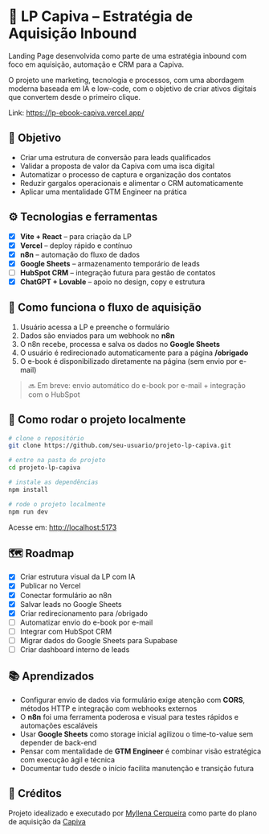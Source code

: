 # 📘 LP Capiva – Estratégia de Aquisição Inbound

Landing Page desenvolvida como parte de uma estratégia inbound com foco em aquisição, automação e CRM para a Capiva.

O projeto une marketing, tecnologia e processos, com uma abordagem moderna baseada em IA e low-code, com o objetivo de criar ativos digitais que convertem desde o primeiro clique.

Link: https://lp-ebook-capiva.vercel.app/

## 🎯 Objetivo

- Criar uma estrutura de conversão para leads qualificados
- Validar a proposta de valor da Capiva com uma isca digital
- Automatizar o processo de captura e organização dos contatos
- Reduzir gargalos operacionais e alimentar o CRM automaticamente
- Aplicar uma mentalidade GTM Engineer na prática

## ⚙️ Tecnologias e ferramentas

- [x] **Vite + React** – para criação da LP
- [x] **Vercel** – deploy rápido e contínuo
- [x] **n8n** – automação do fluxo de dados
- [x] **Google Sheets** – armazenamento temporário de leads
- [ ] **HubSpot CRM** – integração futura para gestão de contatos
- [x] **ChatGPT + Lovable** – apoio no design, copy e estrutura

## 🔄 Como funciona o fluxo de aquisição

1. Usuário acessa a LP e preenche o formulário
2. Dados são enviados para um webhook no **n8n**
3. O n8n recebe, processa e salva os dados no **Google Sheets**
4. O usuário é redirecionado automaticamente para a página **/obrigado**
5. O e-book é disponibilizado diretamente na página (sem envio por e-mail)

> 🔜 Em breve: envio automático do e-book por e-mail + integração com o HubSpot

## 🚀 Como rodar o projeto localmente

```bash
# clone o repositório
git clone https://github.com/seu-usuario/projeto-lp-capiva.git

# entre na pasta do projeto
cd projeto-lp-capiva

# instale as dependências
npm install

# rode o projeto localmente
npm run dev
```

Acesse em: [http://localhost:5173](http://localhost:5173)

## 🗺️ Roadmap

- [x] Criar estrutura visual da LP com IA
- [x] Publicar no Vercel
- [x] Conectar formulário ao n8n
- [x] Salvar leads no Google Sheets
- [x] Criar redirecionamento para /obrigado
- [ ] Automatizar envio do e-book por e-mail
- [ ] Integrar com HubSpot CRM
- [ ] Migrar dados do Google Sheets para Supabase
- [ ] Criar dashboard interno de leads

## 📚 Aprendizados

- Configurar envio de dados via formulário exige atenção com **CORS**, métodos HTTP e integração com webhooks externos
- O **n8n** foi uma ferramenta poderosa e visual para testes rápidos e automações escaláveis
- Usar **Google Sheets** como storage inicial agilizou o time-to-value sem depender de back-end
- Pensar com mentalidade de **GTM Engineer** é combinar visão estratégica com execução ágil e técnica
- Documentar tudo desde o início facilita manutenção e transição futura

## 🤝 Créditos

Projeto idealizado e executado por [Myllena Cerqueira](https://www.linkedin.com/in/seu-usuario/) como parte do plano de aquisição da [Capiva](https://capiva.tech/)
